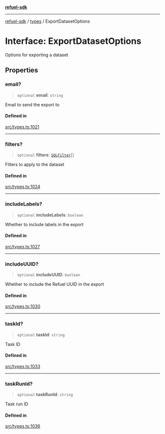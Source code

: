 [**refuel-sdk**](../../README.md)

***

[refuel-sdk](../../modules.md) / [types](../README.md) / ExportDatasetOptions

# Interface: ExportDatasetOptions

Options for exporting a dataset

## Properties

### email?

> `optional` **email**: `string`

Email to send the export to

#### Defined in

[src/types.ts:1021](https://github.com/refuel-ai/refuel-sdk/blob/1b12f0442d5e4e331bc7d9e4f1f5828e99232382/src/types.ts#L1021)

***

### filters?

> `optional` **filters**: [`SQLFilter`](SQLFilter.md)[]

Filters to apply to the dataset

#### Defined in

[src/types.ts:1024](https://github.com/refuel-ai/refuel-sdk/blob/1b12f0442d5e4e331bc7d9e4f1f5828e99232382/src/types.ts#L1024)

***

### includeLabels?

> `optional` **includeLabels**: `boolean`

Whether to include labels in the export

#### Defined in

[src/types.ts:1027](https://github.com/refuel-ai/refuel-sdk/blob/1b12f0442d5e4e331bc7d9e4f1f5828e99232382/src/types.ts#L1027)

***

### includeUUID?

> `optional` **includeUUID**: `boolean`

Whether to include the Refuel UUID in the export

#### Defined in

[src/types.ts:1030](https://github.com/refuel-ai/refuel-sdk/blob/1b12f0442d5e4e331bc7d9e4f1f5828e99232382/src/types.ts#L1030)

***

### taskId?

> `optional` **taskId**: `string`

Task ID

#### Defined in

[src/types.ts:1033](https://github.com/refuel-ai/refuel-sdk/blob/1b12f0442d5e4e331bc7d9e4f1f5828e99232382/src/types.ts#L1033)

***

### taskRunId?

> `optional` **taskRunId**: `string`

Task run ID

#### Defined in

[src/types.ts:1036](https://github.com/refuel-ai/refuel-sdk/blob/1b12f0442d5e4e331bc7d9e4f1f5828e99232382/src/types.ts#L1036)
